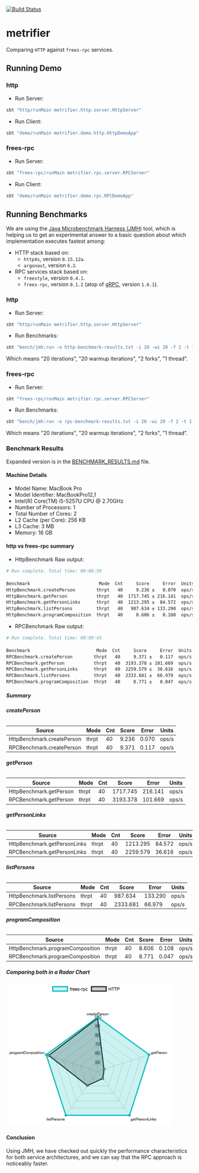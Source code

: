 [![Build Status](https://travis-ci.com/47deg/metrifier.svg?token=x4DpWRL5qXeuK6kxqVSP&branch=master)](https://travis-ci.com/47deg/metrifier)

# metrifier

Comparing `HTTP` against `frees-rpc` services.

## Running Demo

### http

* Run Server:

```bash
sbt "http/runMain metrifier.http.server.HttpServer"
```

* Run Client:

```bash
sbt "demo/runMain metrifier.demo.http.HttpDemoApp"
```

### frees-rpc

* Run Server:

```bash
sbt "frees-rpc/runMain metrifier.rpc.server.RPCServer"
```

* Run Client:

```bash
sbt "demo/runMain metrifier.demo.rpc.RPCDemoApp"
```

## Running Benchmarks

We are using the [Java Microbenchmark Harness (JMH)](http://openjdk.java.net/projects/code-tools/jmh/) tool, which is helping us to get an experimental answer to a basic question about which implementation executes fastest among:

* HTTP stack based on:
  * `http4s`, version `0.15.12a`.
  * `argonaut`, version `6.2`.
* RPC services stack based on:
  * `freestyle`, version `0.4.1`.
  * `frees-rpc`, version `0.1.2` (atop of [gRPC](https://grpc.io/), version `1.6.1`).

### http

* Run Server:

```bash
sbt "http/runMain metrifier.http.server.HttpServer"
```

* Run Benchmarks:

```bash
sbt "bench/jmh:run -o http-benchmark-results.txt -i 20 -wi 20 -f 2 -t 1 metrifier.benchmark.HttpBenchmark"
```

Which means "20 iterations", "20 warmup iterations", "2 forks", "1 thread".

### frees-rpc

* Run Server:

```bash
sbt "frees-rpc/runMain metrifier.rpc.server.RPCServer"
```

* Run Benchmarks:

```bash
sbt "bench/jmh:run -o rpc-benchmark-results.txt -i 20 -wi 20 -f 2 -t 1 metrifier.benchmark.RPCBenchmark"
```

Which means "20 iterations", "20 warmup iterations", "2 forks", "1 thread".

### Benchmark Results

Expanded version is in the [BENCHMARK_RESULTS.md](BENCHMARK_RESULTS.md) file.

#### Machine Details

* Model Name: MacBook Pro
* Model Identifier: MacBookPro12,1
* Intel(R) Core(TM) i5-5257U CPU @ 2.70GHz
* Number of Processors: 1
* Total Number of Cores: 2
* L2 Cache (per Core): 256 KB
* L3 Cache: 3 MB
* Memory: 16 GB

#### http vs frees-rpc summary

* HttpBenchmark Raw output:

```bash
# Run complete. Total time: 00:08:59

Benchmark                          Mode  Cnt     Score     Error  Units
HttpBenchmark.createPerson        thrpt   40     9.236 ±   0.070  ops/s
HttpBenchmark.getPerson           thrpt   40  1717.745 ± 216.141  ops/s
HttpBenchmark.getPersonLinks      thrpt   40  1213.295 ±  84.572  ops/s
HttpBenchmark.listPersons         thrpt   40   987.634 ± 133.290  ops/s
HttpBenchmark.programComposition  thrpt   40     8.606 ±   0.108  ops/s
```

* RPCBenchmark Raw output:

```bash
# Run complete. Total time: 00:09:43

Benchmark                         Mode  Cnt     Score     Error  Units
RPCBenchmark.createPerson        thrpt   40     9.371 ±   0.117  ops/s
RPCBenchmark.getPerson           thrpt   40  3193.378 ± 101.669  ops/s
RPCBenchmark.getPersonLinks      thrpt   40  2259.579 ±  36.616  ops/s
RPCBenchmark.listPersons         thrpt   40  2333.681 ±  66.979  ops/s
RPCBenchmark.programComposition  thrpt   40     8.771 ±   0.047  ops/s
```

##### Summary

###### **createPerson**

Source | Mode | Cnt | Score | Error | Units
--- | --- | --- | --- | --- | ---
HttpBenchmark.createPerson | thrpt | 40 | 9.236 | 0.070 | ops/s
RPCBenchmark.createPerson | thrpt | 40 | 9.371 | 0.117 | ops/s

###### **getPerson**

Source | Mode | Cnt | Score | Error | Units
--- | --- | --- | --- | --- | ---
HttpBenchmark.getPerson | thrpt | 40 | 1717.745 | 216.141 | ops/s
RPCBenchmark.getPerson | thrpt | 40 | 3193.378 | 101.669 | ops/s

###### **getPersonLinks**

Source | Mode | Cnt | Score | Error | Units
--- | --- | --- | --- | --- | ---
HttpBenchmark.getPersonLinks | thrpt | 40 | 1213.295 | 84.572 | ops/s
RPCBenchmark.getPersonLinks | thrpt | 40 | 2259.579 | 36.616 | ops/s

###### **listPersons**

Source | Mode | Cnt | Score | Error | Units
--- | --- | --- | --- | --- | ---
HttpBenchmark.listPersons | thrpt | 40 | 987.634 | 133.290 | ops/s
RPCBenchmark.listPersons | thrpt | 40 | 2333.681 | 66.979 | ops/s

###### **programComposition**

Source | Mode | Cnt | Score | Error | Units
--- | --- | --- | --- | --- | ---
HttpBenchmark.programComposition | thrpt | 40 | 8.606 | 0.108 | ops/s
RPCBenchmark.programComposition | thrpt | 40 | 8.771 | 0.047 | ops/s

##### Comparing both in a Radar Chart

![bench](radar-chart.png)

#### Conclusion

Using JMH, we have checked out quickly the performance characteristics for both service architectures, and we can say that the RPC approach is noticeably faster.

